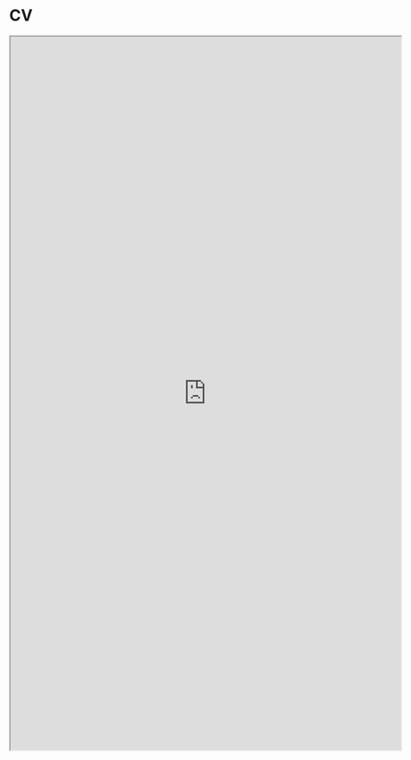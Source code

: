 # CV

<iframe height=1280 width=701 src="https://docs.google.com/document/d/e/2PACX-1vQgrbwXXUmcug-hVj2rOMd8DeZ04kzFQBQD2DP0mC3U13eDciRvI7OXgO3auUbLVHJEbRCyf51GG49V/pub?embedded=true"></iframe>
